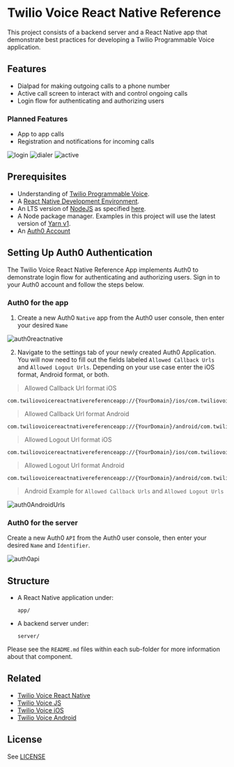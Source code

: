 # Twilio Voice React Native Reference

This project consists of a backend server and a React Native app that demonstrate best practices for developing a Twilio Programmable Voice application.

## Features

* Dialpad for making outgoing calls to a phone number
* Active call screen to interact with and control ongoing calls
* Login flow for authenticating and authorizing users

### Planned Features

* App to app calls
* Registration and notifications for incoming calls

![login](https://user-images.githubusercontent.com/35968892/227046749-f2d3cc70-cfee-44c6-ae22-9e7a1c71c9fb.png)
![dialer](https://user-images.githubusercontent.com/35968892/227047077-b58f33b3-067a-4765-a645-75e1562f6607.png)
![active](https://user-images.githubusercontent.com/35968892/227046999-598f765f-3496-4e0d-83de-c7995bd616ce.png)

## Prerequisites

* Understanding of [Twilio Programmable Voice](https://www.twilio.com/docs/voice/sdks).
* A [React Native Development Environment](https://reactnative.dev/docs/0.70/environment-setup).
* An LTS version of [NodeJS](https://nodejs.org/en/) as specified [here](app/.node-version).
* A Node package manager. Examples in this project will use the latest version of [Yarn v1](https://classic.yarnpkg.com/lang/en/).
* An [Auth0 Account](https://auth0.com/signup?place=header&type=button&text=sign%20up)

## Setting Up Auth0 Authentication

The Twilio Voice React Native Reference App implements Auth0 to demonstrate login flow for authenticating and authorizing users. Sign in to your Auth0 account and follow the steps below.

### Auth0 for the app

1. Create a new Auth0 `Native` app from the Auth0 user console, then enter your desired `Name`

![auth0reactnative](https://user-images.githubusercontent.com/35968892/226486988-5dc0172d-0f46-4957-916b-385c2bdeaf8b.png)

2. Navigate to the settings tab of your newly created Auth0 Application. You will now need to fill out the fields labeled `Allowed Callback Urls` and `Allowed Logout Urls`. Depending on your use case enter the iOS format, Android format, or both.


> Allowed Callback Url format iOS
```
com.twiliovoicereactnativereferenceapp://{YourDomain}/ios/com.twiliovoicereactnativereferenceapp/callback
```

> Allowed Callback Url format Android
```
com.twiliovoicereactnativereferenceapp://{YourDomain}/android/com.twiliovoicereactnativereferenceapp/callback
```

> Allowed Logout Url format iOS
```
com.twiliovoicereactnativereferenceapp://{YourDomain}/ios/com.twiliovoicereactnativereferenceapp/callback
```

> Allowed Logout Url format Android
```
com.twiliovoicereactnativereferenceapp://{YourDomain}/android/com.twiliovoicereactnativereferenceapp/callback
```

> Android Example for `Allowed Callback Urls` and `Allowed Logout Urls`

![auth0AndroidUrls](https://user-images.githubusercontent.com/35968892/226817121-d9fb887b-6881-463a-bf27-485ecd3844c9.png)

### Auth0 for the server

Create a new Auth0 `API` from the Auth0 user console, then enter your desired `Name` and `Identifier`.

![auth0api](https://user-images.githubusercontent.com/35968892/226484829-1544e9db-a258-4986-adcf-923364e759ef.png)

## Structure

* A React Native application under:
  ```
  app/
  ```

* A backend server under:
  ```
  server/
  ```

Please see the `README.md` files within each sub-folder for more information about that component.

## Related

* [Twilio Voice React Native](https://github.com/twilio/twilio-voice-react-native)
* [Twilio Voice JS](https://github.com/twilio/twilio-voice.js)
* [Twilio Voice iOS](https://github.com/twilio/voice-quickstart-ios)
* [Twilio Voice Android](https://github.com/twilio/voice-quickstart-android)

## License

See [LICENSE](LICENSE)
